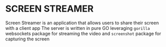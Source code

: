 # SCREEN STREAMER

Screen Streamer is an application that allows users to share their screen with a client app
The server is written in pure GO leveraging `gorilla` websockets package for streaming the video and `screenshot` package for capturing the screen
